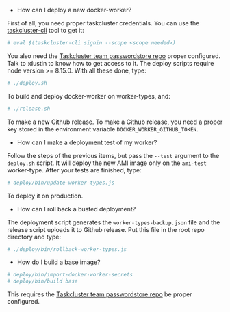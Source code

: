* How can I deploy a new docker-worker?

First of all, you need proper taskcluster credentials. You can use the
[taskcluster-cli](https://github.com/taskcluster/taskcluster-cli)
tool to get it:
```sh
# eval $(taskcluster-cli signin --scope <scope needed>)
```
You also need the
[Taskcluster team passwordstore repo](https://github.com/taskcluster/passwordstore-garbage)
proper configured. Talk to :dustin to know how to get access to it.
The deploy scripts require node version >= 8.15.0.
With all these done, type:
```sh
# ./deploy.sh
```
To build and deploy docker-worker on worker-types, and:
```sh
# ./release.sh
```
To make a new Github release. To make a Github release, you need
a proper key stored in the environment variable `DOCKER_WORKER_GITHUB_TOKEN`.

* How can I make a deployment test of my worker?

Follow the steps of the previous items, but pass the `--test` argument to the
`deploy.sh` script. It will deploy the new AMI image only on the `ami-test`
worker-type. After your tests are finished, type:
```sh
# deploy/bin/update-worker-types.js
```
To deploy it on production.

* How can I roll back a busted deployment?

The deployment script generates the `worker-types-backup.json` file
and the release script uploads it to Github release. Put this file
in the root repo directory and type:
```sh
# ./deploy/bin/rollback-worker-types.js
```

* How do I build a base image?

```sh
# deploy/bin/import-docker-worker-secrets
# deploy/bin/build base
```
This requires the
[Taskcluster team passwordstore repo](https://github.com/taskcluster/passwordstore-garbage)
be proper configured.
